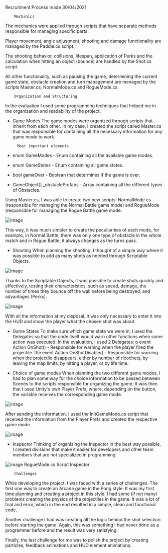 Recruitment Process made 30/04/2021

        Mechanics

The mechanics were applied through scripts that have separate methods responsible for managing specific parts.

Player movement, angle adjustment, shooting and damage functionality are managed by the Paddle.cs script.

The shooting behavior, collisions, lifespan, application of Perks and the calculation when hitting an object (bounce) are handled by the Shot.cs script.

All other functionality, such as pausing the game, determining the current game state, obstacle creation and turn management are managed by the scripts Master.cs, NormalMode.cs and RogueMode.cs.

        Organization and Structuring

In the evaluation I used some programming techniques that helped me in the organization and readability of the project.

- Game Modes
The game modes were organized through scripts that inherit from each other. In my case, I created the script called Master.cs that was responsible for containing all the necessary information for any game mode to work.
 
        Most important elements

- enum GameModes - Enum containing all the available game modes.
- enum GameStates - Enum containing all game states.
- bool gameOver - Boolean that determines if the game is over.
- GameObject[] _obstaclePrefabs - Array containing all the different types of Obstacles.

Using Master.cs, I was able to create two new scripts: NormalMode.cs (responsible for managing the Normal Battle game mode) and RogueMode (responsible for managing the Rogue Battle game mode.

![image](https://github.com/pedronarvaez22/recruitment-process-vs-pong/assets/68967383/67499d54-eb37-479f-93ff-d4ee9e5d684c)

This way, it was much simpler to create the peculiarities of each mode, for example, in Normal Battle, there was only one type of obstacle in the whole match and in Rogue Battle, it always changes as the turns pass.

- Shooting
When planning the shooting, I thought of a simple way where it was possible to add as many shots as needed through Scriptable Objects.

![image](https://github.com/pedronarvaez22/recruitment-process-vs-pong/assets/68967383/c00459e3-3f05-4ea4-9f68-3ee8983c3f11)

Thanks to the Scriptable Objects, it was possible to create shots quickly and effectively, testing their characteristics, such as speed, damage, the number of times they bounce off the wall before being destroyed, and advantages (Perks).

![image](https://github.com/pedronarvaez22/recruitment-process-vs-pong/assets/68967383/fc8a5240-7a33-4e76-a957-61f5870ef140)

 
With all the information at my disposal, it was only necessary to enter it into the HUD and show the player what the chosen shot was about.

- Game States
To make sure which game state we were in, I used the Delegates so that the code itself would warn other functions when some action was executed. In the evaluation, I used 2 Delegates:
o event Action OnShot() - Responsible for warning when the player fired the projectile.
the event Action OnShotDisable() - Responsible for warning when the projectile disappears, either by number of ricochets, by leaving the map limits, by hitting a player, or by life time.

- Choice of game modes
When planning the two different game modes, I had to plan some way for the choice information to be passed between Scenes to the scripts responsible for organizing the game. It was then that I used Unity's own Player Prefs, where, depending on the button, the variable receives the corresponding game mode.

![image](https://github.com/pedronarvaez22/recruitment-process-vs-pong/assets/68967383/e906b2e7-d452-4706-b805-bc47a9e94fa1)
 
After sending the information, I used the InitGameMode.cs script that received the information from the Player Prefs and created the respective game mode.

![image](https://github.com/pedronarvaez22/recruitment-process-vs-pong/assets/68967383/60dcfecf-916e-4fbf-8e6f-b956e9be72e6)

- Inspector
Thinking of organizing the Inspector in the best way possible, I created divisions that make it easier for developers and other team members that are not specialized in programming.
 
 ![image](https://github.com/pedronarvaez22/recruitment-process-vs-pong/assets/68967383/a9660995-f19e-4f8f-bf2e-f6121b1e1ef8) 
RogueMode.cs Script Inspector

        Challenges

While developing the project, I was faced with a series of challenges. The first one was to create an Arcade game in the Pong style. It was my first time planning and creating a project in this style. I had some (if not many) problems creating the physics of the projectiles in the game. It was a lot of trial and error, which in the end resulted in a simple, clean and functional code.

Another challenge I had was creating all the logic behind the shot selection before starting the game. Again, this was something I had never done as a programmer before and the result was very satisfying.

Finally, the last challenge for me was to polish the project by creating particles, feedback animations and HUD element animations.
